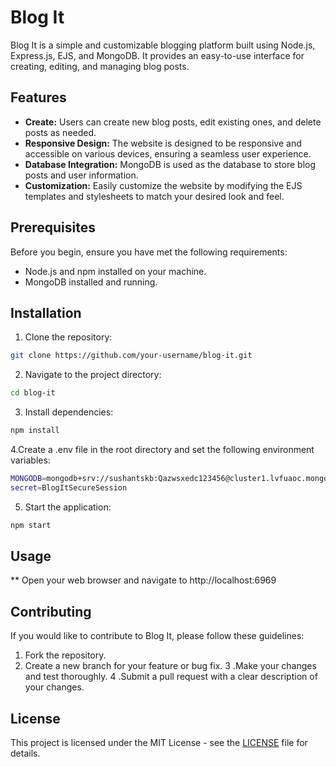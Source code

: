# Blog It

Blog It is a simple and customizable blogging platform built using Node.js, Express.js, EJS, and MongoDB. It provides an easy-to-use interface for creating, editing, and managing blog posts.

## Features
- **Create:** Users can create new blog posts, edit existing ones, and delete posts as needed.
- **Responsive Design:** The website is designed to be responsive and accessible on various devices, ensuring a seamless user experience.
- **Database Integration:** MongoDB is used as the database to store blog posts and user information.
- **Customization:** Easily customize the website by modifying the EJS templates and stylesheets to match your desired look and feel.

## Prerequisites

Before you begin, ensure you have met the following requirements:

- Node.js and npm installed on your machine.
- MongoDB installed and running.

## Installation

1. Clone the repository:

```bash
git clone https://github.com/your-username/blog-it.git
```

2. Navigate to the project directory:

```bash
cd blog-it
```

3. Install dependencies:

```bash
npm install
```

4.Create a .env file in the root directory and set the following environment variables:

```bash
MONGODB=mongodb+srv://sushantskb:Qazwsxedc123456@cluster1.lvfuaoc.mongodb.net/blogIt?retryWrites=true&w=majority
secret=BlogItSecureSession
```

5. Start the application:
```bash
npm start
```

## Usage
** Open your web browser and navigate to http://localhost:6969

## Contributing
If you would like to contribute to Blog It, please follow these guidelines:

1. Fork the repository.
2. Create a new branch for your feature or bug fix.
3 .Make your changes and test thoroughly.
4 .Submit a pull request with a clear description of your changes.

## License
This project is licensed under the MIT License - see the [LICENSE](LICENSE) file for details.
